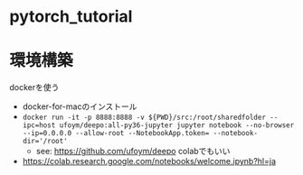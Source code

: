 # pytorch_tutorial

# 環境構築
dockerを使う
- docker-for-macのインストール
- `docker run -it -p 8888:8888 -v ${PWD}/src:/root/sharedfolder --ipc=host ufoym/deepo:all-py36-jupyter jupyter notebook --no-browser --ip=0.0.0.0 --allow-root --NotebookApp.token= --notebook-dir='/root'`
  - see: https://github.com/ufoym/deepo
colabでもいい
- https://colab.research.google.com/notebooks/welcome.ipynb?hl=ja
